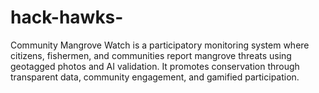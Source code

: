 # hack-hawks-
Community Mangrove Watch is a participatory monitoring system where citizens, fishermen, and communities report mangrove threats using geotagged photos and AI validation. It promotes conservation through transparent data, community engagement, and gamified participation.
